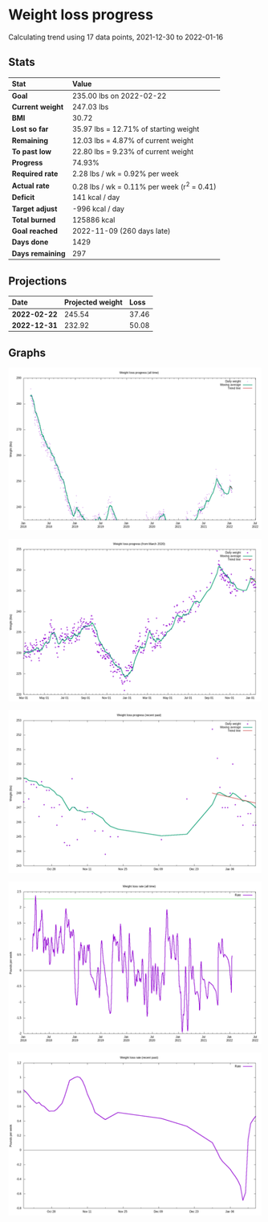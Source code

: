 # Weight loss progress

Calculating trend using 17 data points, 2021-12-30 to 2022-01-16

## Stats

Stat|Value
:-|:-
**Goal**|235.00 lbs on 2022-02-22
**Current weight**|247.03 lbs
**BMI**|30.72
**Lost so far**|35.97 lbs = 12.71% of starting weight
**Remaining**|12.03 lbs =  4.87% of current  weight
**To past low**|22.80 lbs =  9.23% of current  weight
**Progress**|74.93%
**Required rate**|2.28 lbs / wk = 0.92% per week
**Actual rate**|0.28 lbs / wk = 0.11% per week  (r<sup>2</sup> = 0.41)
**Deficit**|141 kcal / day
**Target adjust**|-996 kcal / day
**Total burned**|125886 kcal
**Goal reached**|2022-11-09 (260 days late)
**Days done**|1429
**Days remaining**|297

## Projections

Date|Projected weight|Loss
:-|:-|:-
**2022-02-22**|245.54|37.46
**2022-12-31**|232.92|50.08

## Graphs

![](weight-graph-alltime.png)

![](weight-graph-covid.png)

![](weight-graph-recent.png)

![](rate-graph-alltime.png)

![](rate-graph-recent.png)
